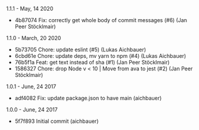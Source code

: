 1.1.1 - May, 14 2020

* 4b87074 Fix: correctly get whole body of commit messages (#6) (Jan Peer Stöcklmair)

1.1.0 - March, 20 2020

* 5b73705 Chore: update eslint (#5) (Lukas Aichbauer)
* 6cbd61e Chore: update deps, mv yarn to npm (#4) (Lukas Aichbauer)
* 76b5f1a Feat: get text instead of sha (#1) (Jan Peer Stöcklmair)
* 1586327 Chore: drop Node v < 10 | Move from ava to jest (#2) (Jan Peer Stöcklmair)

1.0.1 - June, 24 2017

* adf4082 Fix: update package.json to have main (aichbauer)

1.0.0 - June, 24 2017

* 5f7f893 Initial commit (aichbauer)
